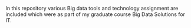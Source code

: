 In this repository various Big data tools and technology assignment are included which were as part of my graduate course Big Data Solutions for IT.
